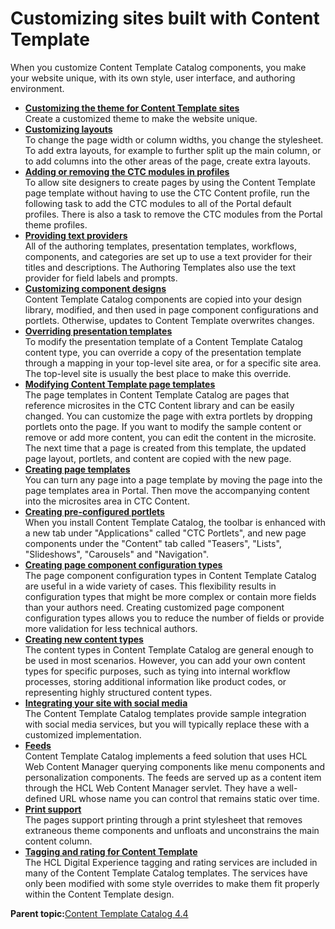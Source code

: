 # Customizing sites built with Content Template 

When you customize Content Template Catalog components, you make your website unique, with its own style, user interface, and authoring environment.

-   **[Customizing the theme for Content Template sites ](../ctc/ctc_design_custom_theme.md)**  
Create a customized theme to make the website unique.
-   **[Customizing layouts ](../ctc/ctc_design_custom_layouts.md)**  
To change the page width or column widths, you change the stylesheet. To add extra layouts, for example to further split up the main column, or to add columns into the other areas of the page, create extra layouts.
-   **[Adding or removing the CTC modules in profiles ](../ctc/ctc_design_custom_profiles.md)**  
 To allow site designers to create pages by using the Content Template page template without having to use the CTC Content profile, run the following task to add the CTC modules to all of the Portal default profiles. There is also a task to remove the CTC modules from the Portal theme profiles.
-   **[Providing text providers ](../ctc/ctc_design_custom_prov.md)**  
All of the authoring templates, presentation templates, workflows, components, and categories are set up to use a text provider for their titles and descriptions. The Authoring Templates also use the text provider for field labels and prompts.
-   **[Customizing component designs ](../ctc/ctc_design_custom_comp.md)**  
Content Template Catalog components are copied into your design library, modified, and then used in page component configurations and portlets. Otherwise, updates to Content Template overwrites changes.
-   **[Overriding presentation templates ](../ctc/ctc_design_custom_prestemp.md)**  
To modify the presentation template of a Content Template Catalog content type, you can override a copy of the presentation template through a mapping in your top-level site area, or for a specific site area. The top-level site is usually the best place to make this override.
-   **[Modifying Content Template page templates ](../ctc/ctc_design_custom_pagetemp.md)**  
The page templates in Content Template Catalog are pages that reference microsites in the CTC Content library and can be easily changed. You can customize the page with extra portlets by dropping portlets onto the page. If you want to modify the sample content or remove or add more content, you can edit the content in the microsite. The next time that a page is created from this template, the updated page layout, portlets, and content are copied with the new page.
-   **[Creating page templates ](../ctc/ctc_design_custom_newtemp.md)**  
You can turn any page into a page template by moving the page into the page templates area in Portal. Then move the accompanying content into the microsites area in CTC Content.
-   **[Creating pre-configured portlets ](../ctc/ctc_design_custom_newport.md)**  
When you install Content Template Catalog, the toolbar is enhanced with a new tab under "Applications" called "CTC Portlets", and new page components under the "Content" tab called "Teasers", "Lists", "Slideshows", "Carousels" and "Navigation".
-   **[Creating page component configuration types ](../ctc/ctc_design_custom_newconfig.md)**  
The page component configuration types in Content Template Catalog are useful in a wide variety of cases. This flexibility results in configuration types that might be more complex or contain more fields than your authors need. Creating customized page component configuration types allows you to reduce the number of fields or provide more validation for less technical authors.
-   **[Creating new content types ](../ctc/ctc_design_custom_newcont.md)**  
The content types in Content Template Catalog are general enough to be used in most scenarios. However, you can add your own content types for specific purposes, such as tying into internal workflow processes, storing additional information like product codes, or representing highly structured content types.
-   **[Integrating your site with social media ](../ctc/ctc_design_social.md)**  
The Content Template Catalog templates provide sample integration with social media services, but you will typically replace these with a customized implementation.
-   **[Feeds ](../ctc/ctc_arch_feeds.md)**  
Content Template Catalog implements a feed solution that uses HCL Web Content Manager querying components like menu components and personalization components. The feeds are served up as a content item through the HCL Web Content Manager servlet. They have a well-defined URL whose name you can control that remains static over time.
-   **[Print support ](../ctc/ctc_arch_print.md)**  
The pages support printing through a print stylesheet that removes extraneous theme components and unfloats and unconstrains the main content column.
-   **[Tagging and rating for Content Template ](../ctc/ctc_arch_tagging.md)**  
The HCL Digital Experience tagging and rating services are included in many of the Content Template Catalog templates. The services have only been modified with some style overrides to make them fit properly within the Content Template design.

**Parent topic:**[Content Template Catalog 4.4 ](../ctc/ctc_intro.md)

